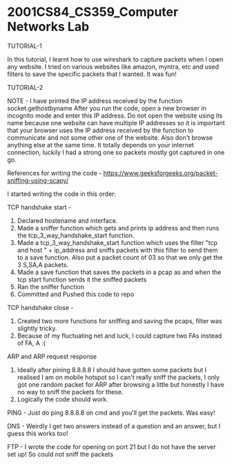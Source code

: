# 2001CS84_CS359_Computer Networks Lab

TUTORIAL-1

In this tutorial, I learnt how to use wireshark to capture packets when I open any website. I tried on various websites like amazon, myntra, etc and used filters to save the specific packets that I wanted. It was fun!

TUTORIAL-2

NOTE - I have printed the IP address received by the function socket.gethostbyname
After you run the code, open a new browser in incognito mode and enter this IP address. Do not open the website using its name because one website can have multiple IP addresses so it is important that your browser uses the IP address received by the function to communicate and not some other one of the website.
Also don't browse anything else at the same time.
It totally depends on your internet connection, luckily I had a strong one so packets mostly got captured in one go.

References for writing the code - https://www.geeksforgeeks.org/packet-sniffing-using-scapy/

I started writing the code in this order:

TCP handshake start - 
1. Declared hostename and interface.
2. Made a sniffer function which gets and prints ip address and then runs the tcp_3_way_handshake_start function.
3. Made a tcp_3_way_handshake_start function which uses the filter "tcp and host " + ip_address and sniffs packets with this filter to send them to a save function. Also put a packet count of 03 so that we only get the 3 S,SA,A packets.
4. Made a save function that saves the packets in a pcap as and when the tcp start function sends it the sniffed packets
5. Ran the sniffer function
6. Committed and Pushed this code to repo

TCP handshake close - 
1. Created two more functions for sniffing and saving the pcaps, filter was slightly tricky. 
2. Because of my fluctuating net and luck, I could capture two FAs instead of FA, A :(

ARP and ARP request response
1. Ideally after pining 8.8.8.8 I should have gotten some packets but I realised I am on mobile hotspot so I can't really sniff the packets, I only got one random packet for ARP after browsing a little but honestly I have no way to sniff the packets for these. 
2. Logically the code should work.

PING -
Just do ping 8.8.8.8 on cmd and you'll get the packets. Was easy!

DNS -
Weirdly I get two answers instead of a question and an answer, but I guess this works too!

FTP - I wrote the code for opening on port 21 but I do not have the server set up! So could not sniff the packets
